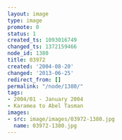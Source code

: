 ```yaml
---
layout: image
type: image
promote: 0
status: 1
created_ts: 1093016749
changed_ts: 1372159466
node_id: 1380
title: 03972
created: '2004-08-20'
changed: '2013-06-25'
redirect_from: []
permalink: "/node/1380/"
tags:
- 2004/01 - January 2004
- Karamea to Abel Tasman
images:
- src: image/images/03972-1380.jpg
  name: 03972-1380.jpg
---
```



